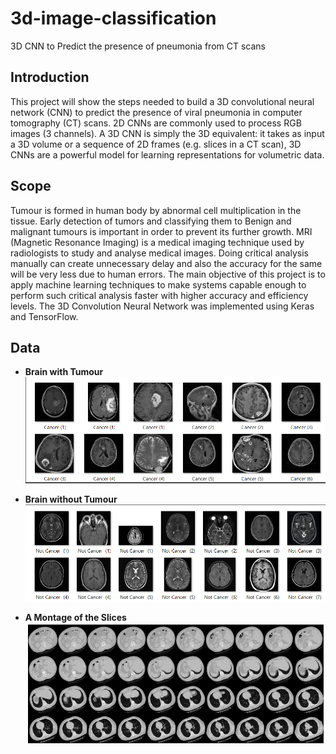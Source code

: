# 3d-image-classification
3D CNN to Predict the presence of pneumonia from CT scans

## Introduction
This project will show the steps needed to build a 3D convolutional neural network (CNN) to predict the presence of viral pneumonia in computer tomography (CT) scans. 2D CNNs are commonly used to process RGB images (3 channels). A 3D CNN is simply the 3D equivalent: it takes as input a 3D volume or a sequence of 2D frames (e.g. slices in a CT scan), 3D CNNs are a powerful model for learning representations for volumetric data.

## Scope
Tumour is formed in human body by abnormal cell multiplication in the tissue. Early detection of tumors and classifying them to Benign and malignant tumours is important in order to prevent its further growth. MRI (Magnetic Resonance Imaging) is a medical imaging technique used by radiologists to study and analyse medical images. Doing critical analysis manually can create unnecessary delay and also the accuracy for the same will be very less due to human errors. The main objective of this project is to apply machine learning techniques to make systems capable enough to perform such critical analysis faster with higher accuracy and efficiency levels. The 3D Convolution Neural Network was implemented using Keras and TensorFlow.

## Data

+ **Brain with Tumour**
![alt text](https://github.com/mudit14224/3d-image-classification/blob/main/Images/cancer.png)

+ **Brain without Tumour**
![alt text](https://github.com/mudit14224/3d-image-classification/blob/main/Images/not%20cancer.png)

+ **A Montage of the Slices**
![alt text](https://github.com/mudit14224/3d-image-classification/blob/main/Images/3d.png)





